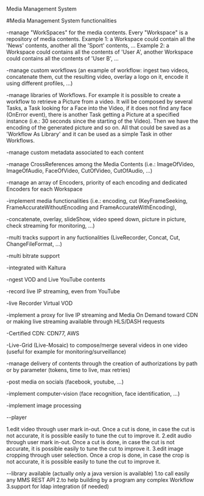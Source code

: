 Media Management System

#Media Management System functionalities

-manage "WorkSpaces" for the media contents. Every "Workspace" is a repository of media contents. Example 1: a Workspace could contain all the 'News' contents, another all the 'Sport' contents, ... Example 2: a Workspace could contains all the contents of 'User A', another Workspace could contains all the contents of 'User B', ...


-manage custom workflows (an example of workflow: ingest two videos, concatenate them, cut the resulting video, overlay a logo on it, encode it using different profiles, ...)


-manage libraries of Workflows. For example it is possible to create a workflow to retrieve a Picture from a video. It will be composed by several Tasks, a Task looking for a Face into the Video, if it does not find any face (OnError event), there is another Task getting a Picture at a specified instance (i.e.: 30 seconds since the starting of the Video). Then we have the encoding of the generated picture and so on. All that could be saved as a 'Workflow As Library' and it can be used as a simple Task in other Workflows.

-manage custom metadata associated to each content

-manage CrossReferences among the Media Contents (i.e.: ImageOfVideo, ImageOfAudio, FaceOfVideo, CutOfVideo, CutOfAudio, ...)

-manage an array of Encoders, priority of each encoding and dedicated Encoders for each Workspace

-implement media functionalities (i.e.: encoding, cut (KeyFrameSeeking, FrameAccurateWithoutEncoding and FrameAccurateWithEncoding), 

-concatenate, overlay, slideShow, video speed down, picture in picture, check streaming for monitoring, ...)

-multi tracks support in any fuctionalities (LiveRecorder, Concat, Cut, ChangeFileFormat, ...)

-multi bitrate support

-integrated with Kaltura


-ngest VOD and Live YouTube contents

-record live IP streaming, even from YouTube

-live Recorder Virtual VOD

-implement a proxy for live IP streaming and Media On Demand toward CDN or making live streaming available through HLS/DASH requests

-Certified CDN: CDN77, AWS

-Live-Grid (Live-Mosaic) to compose/merge several videos in one video (useful for example for monitoring/surveillance)

-manage delivery of contents through the creation of authorizations by path or by parameter (tokens, time to live, max retries)

-post media on socials (facebook, youtube, ...)

-implement computer-vision (face recognition, face identification, ...)

-implement image processing

--player

  1.edit video through user mark in-out. Once a cut is done, in case the cut is not accurate, it is possible easily to tune the cut to improve it.
  2.edit audio through user mark in-out. Once a cut is done, in case the cut is not accurate, it is possible easily to tune the cut to improve it.
  3.edit image cropping through user selection. Once a crop is done, in case the crop is not accurate, it is possible easily to tune the cut to improve it.

--library available (actually only a java version is available)
   1.to call easily any MMS REST API
   2.to help building by a program any complex Workflow
   3.support for ldap integration (if needed)

   <!--by 罗娜-->